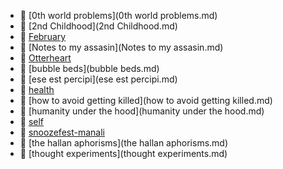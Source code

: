 * 📄 [0th world problems](0th world problems.md)
* 📄 [2nd Childhood](2nd Childhood.md)
* 📄 [February](February.md)
* 📄 [Notes to my assasin](Notes to my assasin.md)
* 📄 [Otterheart](Otterheart.md)
* 📄 [bubble beds](bubble beds.md)
* 📄 [ese est percipi](ese est percipi.md)
* 📄 [health](health.md)
* 📄 [how to avoid getting killed](how to avoid getting killed.md)
* 📄 [humanity under the hood](humanity under the hood.md)
* 📄 [self](self.md)
* 📄 [snoozefest-manali](snoozefest-manali.md)
* 📄 [the hallan aphorisms](the hallan aphorisms.md)
* 📄 [thought experiments](thought experiments.md)
